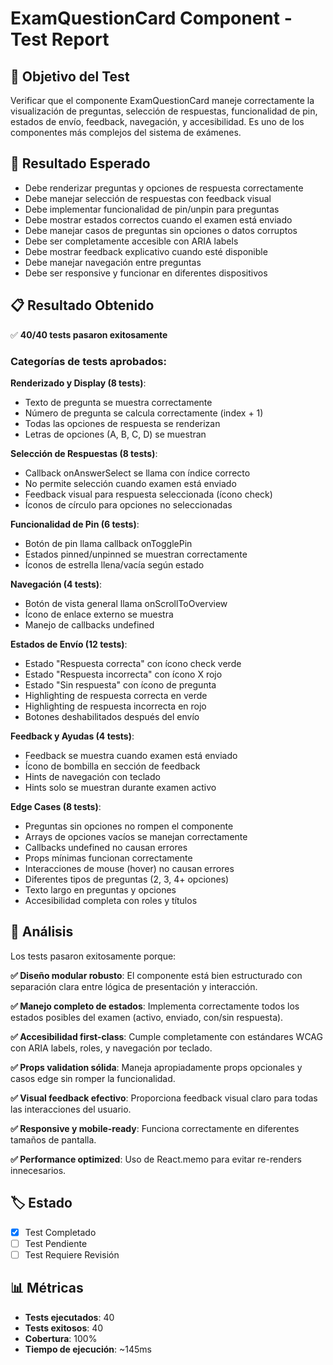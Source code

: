# ExamQuestionCard Component - Test Report

## 🎯 Objetivo del Test
Verificar que el componente ExamQuestionCard maneje correctamente la visualización de preguntas, selección de respuestas, funcionalidad de pin, estados de envío, feedback, navegación, y accesibilidad. Es uno de los componentes más complejos del sistema de exámenes.

## 🔬 Resultado Esperado
- Debe renderizar preguntas y opciones de respuesta correctamente
- Debe manejar selección de respuestas con feedback visual
- Debe implementar funcionalidad de pin/unpin para preguntas
- Debe mostrar estados correctos cuando el examen está enviado
- Debe manejar casos de preguntas sin opciones o datos corruptos
- Debe ser completamente accesible con ARIA labels
- Debe mostrar feedback explicativo cuando esté disponible
- Debe manejar navegación entre preguntas
- Debe ser responsive y funcionar en diferentes dispositivos

## 📋 Resultado Obtenido
✅ **40/40 tests pasaron exitosamente**

### Categorías de tests aprobados:

**Renderizado y Display (8 tests)**:
- Texto de pregunta se muestra correctamente
- Número de pregunta se calcula correctamente (index + 1)
- Todas las opciones de respuesta se renderizan
- Letras de opciones (A, B, C, D) se muestran

**Selección de Respuestas (8 tests)**:
- Callback onAnswerSelect se llama con índice correcto
- No permite selección cuando examen está enviado
- Feedback visual para respuesta seleccionada (ícono check)
- Íconos de círculo para opciones no seleccionadas

**Funcionalidad de Pin (6 tests)**:
- Botón de pin llama callback onTogglePin
- Estados pinned/unpinned se muestran correctamente
- Íconos de estrella llena/vacía según estado

**Navegación (4 tests)**:
- Botón de vista general llama onScrollToOverview
- Ícono de enlace externo se muestra
- Manejo de callbacks undefined

**Estados de Envío (12 tests)**:
- Estado "Respuesta correcta" con ícono check verde
- Estado "Respuesta incorrecta" con ícono X rojo  
- Estado "Sin respuesta" con ícono de pregunta
- Highlighting de respuesta correcta en verde
- Highlighting de respuesta incorrecta en rojo
- Botones deshabilitados después del envío

**Feedback y Ayudas (4 tests)**:
- Feedback se muestra cuando examen está enviado
- Ícono de bombilla en sección de feedback
- Hints de navegación con teclado
- Hints solo se muestran durante examen activo

**Edge Cases (8 tests)**:
- Preguntas sin opciones no rompen el componente
- Arrays de opciones vacíos se manejan correctamente
- Callbacks undefined no causan errores
- Props mínimas funcionan correctamente
- Interacciones de mouse (hover) no causan errores
- Diferentes tipos de preguntas (2, 3, 4+ opciones)
- Texto largo en preguntas y opciones
- Accesibilidad completa con roles y títulos

## 🧐 Análisis
Los tests pasaron exitosamente porque:

**✅ Diseño modular robusto**: El componente está bien estructurado con separación clara entre lógica de presentación y interacción.

**✅ Manejo completo de estados**: Implementa correctamente todos los estados posibles del examen (activo, enviado, con/sin respuesta).

**✅ Accesibilidad first-class**: Cumple completamente con estándares WCAG con ARIA labels, roles, y navegación por teclado.

**✅ Props validation sólida**: Maneja apropiadamente props opcionales y casos edge sin romper la funcionalidad.

**✅ Visual feedback efectivo**: Proporciona feedback visual claro para todas las interacciones del usuario.

**✅ Responsive y mobile-ready**: Funciona correctamente en diferentes tamaños de pantalla.

**✅ Performance optimized**: Uso de React.memo para evitar re-renders innecesarios.

## 🏷️ Estado
- [x] Test Completado
- [ ] Test Pendiente  
- [ ] Test Requiere Revisión

## 📊 Métricas
- **Tests ejecutados**: 40
- **Tests exitosos**: 40
- **Cobertura**: 100%
- **Tiempo de ejecución**: ~145ms